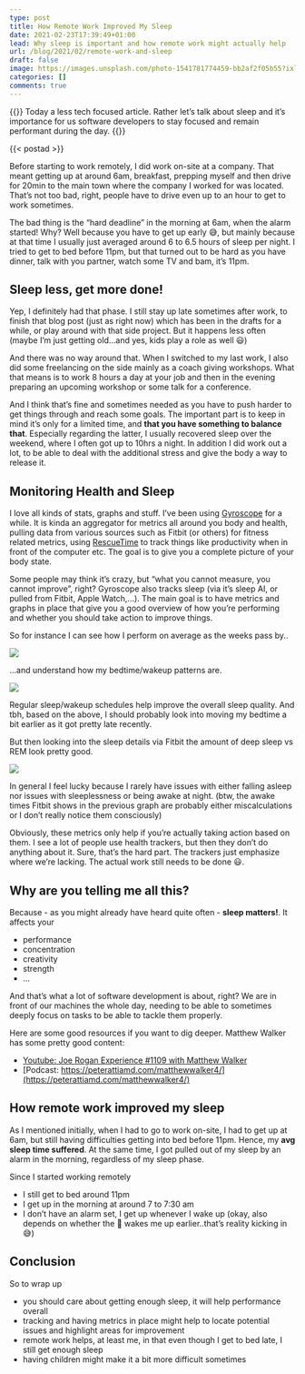 ```yaml
---
type: post
title: How Remote Work Improved My Sleep
date: 2021-02-23T17:39:49+01:00
lead: Why sleep is important and how remote work might actually help
url: /blog/2021/02/remote-work-and-sleep
draft: false
image: https://images.unsplash.com/photo-1541781774459-bb2af2f05b55?ixlib=rb-1.2.1&q=80&fm=jpg&crop=entropy&cs=tinysrgb&dl=kate-stone-matheson-uy5t-CJuIK4-unsplash.jpg
categories: []
comments: true
---
```

{{<intro>}}
Today a less tech focused article. Rather let’s talk about sleep and it’s importance for us software developers to stay focused and remain performant during the day.
{{</intro>}}

<!--more-->

{{< postad >}}

Before starting to work remotely, I did work on-site at a company. That meant getting up at around 6am, breakfast, prepping myself and then drive for 20min to the main town where the company I worked for was located. That’s not too bad, right, people have to drive even up to an hour to get to work sometimes. 

The bad thing is the “hard deadline” in the morning at 6am, when the alarm started! Why? Well because you have to get up early :sweat_smile:, but mainly because at that time I usually just averaged around 6 to 6.5 hours of sleep per night. I tried to get to bed before 11pm, but that turned out to be hard as you have dinner, talk with you partner, watch some TV and bam, it’s 11pm.

## Sleep less, get more done!

Yep, I definitely had that phase. I still stay up late sometimes after work, to finish that blog post (just as right now) which has been in the drafts for a while, or play around with that side project. But it happens less often (maybe I’m just getting old...and yes, kids play a role as well :smiley:)

And there was no way around that. When I switched to my last work, I also did some freelancing on the side mainly as a coach giving workshops. What that means is to work 8 hours a day at your job and then in the evening preparing an upcoming workshop or some talk for a conference. 

And I think that’s fine and sometimes needed as you have to push harder to get things through and reach some goals. The important part is to keep in mind it’s only for a limited time, and **that you have something to balance that**. Especially regarding the latter, I usually recovered sleep over the weekend, where I often got up to 10hrs a night. In addition I did work out a lot, to be able to deal with the additional stress and give the body a way to release it.

## Monitoring Health and Sleep

I love all kinds of stats, graphs and stuff. I’ve been using [Gyroscope](https://gyrosco.pe/) for a while. It is kinda an aggregator for metrics all around you body and health, pulling data from various sources such as Fitbit (or others) for fitness related metrics, using [RescueTime](https://www.rescuetime.com/) to track things like productivity when in front of the computer etc. The goal is to give you a complete picture of your body state.

Some people may think it’s crazy, but “what you cannot measure, you cannot improve”, right? Gyroscope also tracks sleep (via it’s sleep AI, or pulled from Fitbit, Apple Watch,...). The main goal is to have metrics and graphs in place that give you a good overview of how you’re performing and whether you should take action to improve things.

So for instance I can see how I perform on average as the weeks pass by..

![](/blog/assets/imgs/67718bff-ec62-4110-b76e-a7165f6a4e47.jpeg)

...and understand how my bedtime/wakeup patterns are.

![](/blog/assets/imgs/857f6573-4536-47b6-9097-71d910d7ba8e.jpeg)

Regular sleep/wakeup schedules help improve the overall sleep quality. And tbh, based on the above, I should probably look into moving my bedtime a bit earlier as it got pretty late recently.

But then looking into the sleep details via Fitbit the amount of deep sleep vs REM look pretty good.

![](/blog/assets/imgs/sleep-cycle.png)

In general I feel lucky because I rarely have issues with either falling asleep nor issues with sleeplessness or being awake at night. (btw, the awake times Fitbit shows in the previous graph are probably either miscalculations or I don’t really notice them consciously)

Obviously, these metrics only help if you’re actually taking action based on them. I see a lot of people use health trackers, but then they don’t do anything about it. Sure, that’s the hard part. The trackers just emphasize where we’re lacking. The actual work still needs to be done :smiley:.

## Why are you telling me all this?

Because - as you might already have heard quite often - **sleep matters!**. It affects your

- performance
- concentration
- creativity
- strength
- ...

And that’s what a lot of software development is about, right? We are in front of our machines the whole day, needing to be able to sometimes deeply focus on tasks to be able to tackle them properly.

Here are some good resources if you want to dig deeper. Matthew Walker has some pretty good content:

- [Youtube: Joe Rogan Experience #1109 with Matthew Walker](https://youtu.be/pwaWilO_Pig)
- [Podcast: https://peterattiamd.com/matthewwalker4/](https://peterattiamd.com/matthewwalker4/)

## How remote work improved my sleep

As I mentioned initially, when I had to go to work on-site, I had to get up at 6am, but still having difficulties getting into bed before 11pm. Hence, my **avg sleep time suffered**. At the same time, I got pulled out of my sleep by an alarm in the morning, regardless of my sleep phase.

Since I started working remotely

- I still get to bed around 11pm
- I get up in the morning at around 7 to 7:30 am
- I don’t have an alarm set, I get up whenever I wake up (okay, also depends on whether the :baby: wakes me up earlier..that’s reality kicking in :sweat_smile:)

## Conclusion

So to wrap up

- you should care about getting enough sleep, it will help performance overall
- tracking and having metrics in place might help to locate potential issues and highlight areas for improvement
- remote work helps, at least me, in that even though I get to bed late, I still get enough sleep
- having children might make it a bit more difficult sometimes